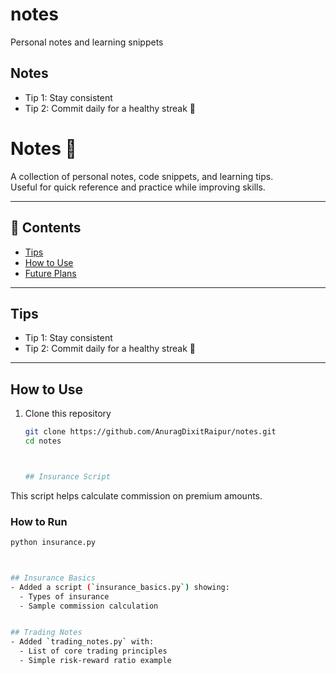 # notes
Personal notes and learning snippets


## Notes
- Tip 1: Stay consistent
- Tip 2: Commit daily for a healthy streak 🚀

# Notes 📒

A collection of personal notes, code snippets, and learning tips.  
Useful for quick reference and practice while improving skills.  

---

## 📌 Contents
- [Tips](#tips)
- [How to Use](#how-to-use)
- [Future Plans](#future-plans)

---

## Tips
- Tip 1: Stay consistent  
- Tip 2: Commit daily for a healthy streak 🚀  

---

## How to Use
1. Clone this repository  
   ```bash
   git clone https://github.com/AnuragDixitRaipur/notes.git
   cd notes



   ## Insurance Script
This script helps calculate commission on premium amounts.

### How to Run
```bash
python insurance.py



## Insurance Basics
- Added a script (`insurance_basics.py`) showing:
  - Types of insurance
  - Sample commission calculation


## Trading Notes
- Added `trading_notes.py` with:
  - List of core trading principles
  - Simple risk-reward ratio example



















